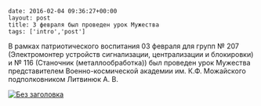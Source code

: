 ```
date: 2016-02-04 09:36:27+00:00
layout: post
title: 3 февраля был проведен урок Мужества
tags: ['intro','post']
```

В рамках патриотического воспитания 03 февраля для групп № 207 (Электромонтер устройств сигнализации, централизации и блокировки) и № 116 (Станочник (металлообработка)) был проведен урок Мужества представителем Военно-космической академии им. К.Ф. Можайского подполковником Литвинюк А. В.

[![Без заголовка](http://www.cm-spb.ru/cms/wp-content/uploads/2016/02/Без-заголовка.jpg)](http://www.cm-spb.ru/cms/wp-content/uploads/2016/02/Без-заголовка.jpg)
